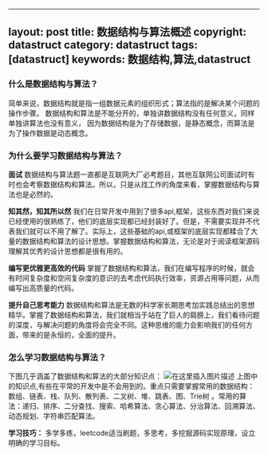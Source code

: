 ---
layout: post
title: 数据结构与算法概述
copyright: datastruct
category: datastruct
tags: [datastruct]
keywords: 数据结构,算法,datastruct
--


### 什么是数据结构与算法？
简单来说，数据结构就是指一组数据元素的组织形式；算法指的是解决某个问题的操作步骤。
数据结构和算法是不能分开的，单独讲数据结构没有任何意义，同样单独讲算法也没有意义，
因为数据结构是为了存储数据，是静态概念，而算法是为了操作数据是动态概念。

### 为什么要学习数据结构与算法？
**面试**
数据结构与算法题一直都是互联网大厂必考题目，其他互联网公司面试时有时也会考察数据结构和算法。所以，只是从找工作的角度来看，掌握数据结构与算法也是必然的。

**知其然，知其所以然**
我们在日常开发中用到了很多api,框架，这些东西对我们来说已经使用的很熟练了，他们的底层实现都已经封装好了。但是，不需要实现并不代表我们就可以不用了解了。实际上，这些基础的api,或框架的底层实现都糅合了大量的数据结构和算法的设计思想。掌握数据结构和算法，无论是对于阅读框架源码理解其优秀的设计思想都是很有用的。

**编写更优雅更高效的代码**
掌握了数据结构和算法，我们在编写程序的时候，就会有时间复杂度和空间复杂度的意识的去考虑代码执行效率，资源占用等问题，从而编写出高质量的代码。

**提升自己思考能力**
数据结构和算法是无数的科学家长期思考加实践总结出的思想精华。掌握了数据结构和算法，我们就相当于站在了巨人的肩膀上，我们看待问题的深度，与解决问题的角度将会完全不同。这种思维的能力会影响我们的任何方面，带来的是永恒的，全面的提升。

### 怎么学习数据结构与算法？
下图几乎涵盖了数据结构和算法的大部分知识点：
![在这里插入图片描述](https://img-blog.csdnimg.cn/2019071122225591.png?x-oss-process=image/watermark,type_ZmFuZ3poZW5naGVpdGk,shadow_10,text_aHR0cHM6Ly9ibG9nLmNzZG4ubmV0L3FxXzMyNzM2OTQ3,size_16,color_FFFFFF,t_70)
上图中的知识点,有些在平常的开发中是不会用到的。重点只需要掌握常用的数据结构：数组、链表、栈、队列、散列表、二叉树、堆、跳表、图、Trie树 。常用的算法：递归、排序、二分查找、搜索、哈希算法、贪心算法、分治算法、回溯算法、动态规划、字符串匹配算法。

**学习技巧：**  多学多练，leetcode适当刷题，多思考，多挖掘源码实现原理，设立明确的学习目标。


